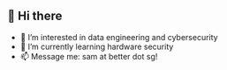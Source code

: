## 👋 Hi there
- 👀 I’m interested in data engineering and cybersecurity
- 🌱 I’m currently learning hardware security
- 📫 Message me: sam at better dot sg!

<!---
MisterDoobDoob/MisterDoobDoob is a ✨ special ✨ repository because its `README.md` (this file) appears on your GitHub profile.
You can click the Preview link to take a look at your changes.
--->
